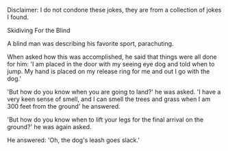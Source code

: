 Disclaimer: I do not condone these jokes, they are from a collection of jokes I found.

Skidiving For the Blind

A blind man was describing his favorite sport, parachuting. 

When asked how this was accomplished, he said that things were all done for him: 'I am placed in the door with my seeing eye dog and told when to jump. My hand is placed on my release ring for me and out I go with the dog.'

'But how do you know when you are going to land?' he was asked. 'I have a very keen sense of smell, and I can smell the trees and grass when I am 300 feet from the ground' he answered.

'But how do you know when to lift your legs for the final arrival on the ground?' he was again asked.

He answered: 'Oh, the dog's leash goes slack.'

